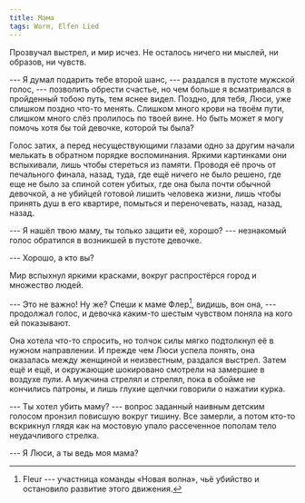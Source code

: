 ```yaml
---
title: Мама
tags: Worm, Elfen Lied
---
```


Прозвучал выстрел, и мир исчез. Не осталось ничего ни мыслей, ни образов, ни чувств.

--- Я думал подарить тебе второй шанс, --- раздался в пустоте мужской голос, --- позволить обрести счастье, но чем больше я всматривался в пройденный тобою путь, тем яснее видел. Поздно, для тебя, Люси, уже слишком поздно что-то менять. Слишком много крови на твоём пути, слишком много слёз пролилось по твоей вине. Но быть может я могу помочь хотя бы той девочке, которой ты была?

Голос затих, а перед несуществующими глазами одно за другим начали мелькать в обратном порядке воспоминания. Яркими картинками они вспыхивали, лишь чтобы стереться из памяти. Проводя её прочь от печального финала, назад, туда, где ещё ничего не было решено, где еще не было за спиной сотен убитых, где она была почти обычной девочкой, а не убийцей готовой лишить человека жизни, лишь чтобы принять душ в его квартире, помыться и переночевать, назад, назад, назад.

--- Я нашёл твою маму, ты только защити её, хорошо? --- незнакомый голос обратился в возникшей в пустоте девочке.

--- Хорошо, а кто вы?

Мир вспыхнул яркими красками, вокруг распростёрся город и множество людей.

--- Это не важно! Ну же? Спеши к маме Флер[^1], видишь, вон она, --- продолжал голос, и девочка каким-то шестым чувством поняла на кого ей показывают.

[^1]: Fleur --- участница команды «Новая волна», чьё убийство и остановило развитие этого движения.

Она хотела что-то спросить, но толчок силы мягко подтолкнул её в нужном направлении. И прежде чем Люси успела понять, она оказалась между женщиной и неизвестным, раздался выстрел. Затем ещё и ещё, и окружающие шокировано смотрели на замершие в воздухе пули. А мужчина стрелял и стрелял, пока в обойме не кончились патроны, и лишь глухие щелчки говорили о нажатии курка.

--- Ты хотел убить маму? --- вопрос заданный наивным детским голосом пронзил повисшую вокруг тишину. Все замерли, а потом кто-то вскрикнул глядя как на мостовую упало рассеченное пополам тело неудачливого стрелка.

--- Я Люси, а ты ведь моя мама?
